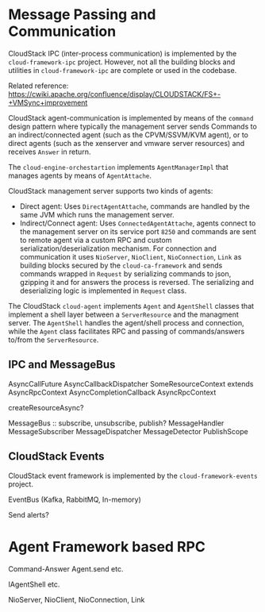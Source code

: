 # Message Passing and Communication

CloudStack IPC (inter-process communication) is implemented by the
`cloud-framework-ipc` project. However, not all the building blocks and utilities
in `cloud-framework-ipc` are complete or used in the codebase.

Related reference: https://cwiki.apache.org/confluence/display/CLOUDSTACK/FS+-+VMSync+improvement

CloudStack agent-communication is implemented by means of the `command`
design pattern where typically the management server sends Commands to an
indirect/connected agent (such as the CPVM/SSVM/KVM agent), or to direct agents
(such as the xenserver and vmware server resources) and receives `Answer` in
return.

The `cloud-engine-orchestartion` implements `AgentManagerImpl` that manages
agents by means of `AgentAttache`.

CloudStack management server supports two kinds of agents:
- Direct agent: Uses `DirectAgentAttache`, commands are handled by the same JVM
  which runs the management server.
- Indirect/Connect agent: Uses `ConnectedAgentAttache`, agents connect to the
  management server on its service port `8250` and commands are sent to remote
  agent via a custom RPC and custom serialization/deserialization mechanism. For
  connection and communication it uses `NioServer`, `NioClient`,
  `NioConnection`, `Link` as building blocks secured by the `cloud-ca-framework`
  and sends commands wrapped in `Request` by serializing commands to json,
  gzipping it and for answers the process is reversed. The serializing and
  deserializing logic is implemented in `Request` class.

The CloudStack `cloud-agent` implements `Agent` and `AgentShell` classes that
implement a shell layer between a `ServerResource` and the managment server. The
`AgentShell` handles the agent/shell process and connection, while the `Agent`
class facilitates RPC and passing of commands/answers to/from the
`ServerResource`.

## IPC and MessageBus

AsyncCallFuture
AsyncCallbackDispatcher
SomeResourceContext<T> extends AsyncRpcContext<T>
AsyncCompletionCallback
AsyncRpcContext

createResourceAsync?

MessageBus :: subscribe, unsubscribe, publish?
MessageHandler
MessageSubscriber
MessageDispatcher
MessageDetector
PublishScope

## CloudStack Events

CloudStack event framework is implemented by the `cloud-framework-events`
project.

EventBus (Kafka, RabbitMQ, In-memory)

Send alerts?

# Agent Framework based RPC

Command-Answer
Agent.send etc.

IAgentShell etc.

NioServer, NioClient, NioConnection, Link
